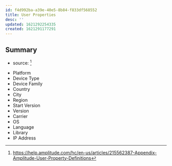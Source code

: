 ```yaml
---
id: f4d992ba-a39e-40e5-8b84-f833df568552
title: User Properties
desc: ''
updated: 1621292254335
created: 1621291177291
---
```


## Summary
- source: [^1]
<!-- -->

[^1]: https://help.amplitude.com/hc/en-us/articles/215562387-Appendix-Amplitude-User-Property-Definitions



* Platform
* Device Type
* Device Family
* Country
* City
* Region
* Start Version
* Version
* Carrier
* OS
* Language
* Library
* IP Address
